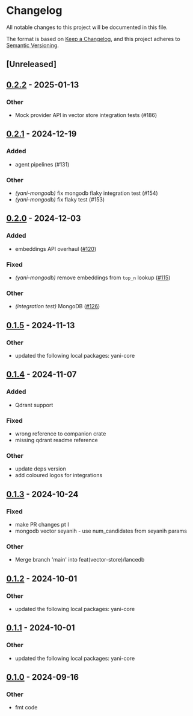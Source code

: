 # Changelog

All notable changes to this project will be documented in this file.

The format is based on [Keep a Changelog](https://keepachangelog.com/en/1.0.0/),
and this project adheres to [Semantic Versioning](https://semver.org/spec/v2.0.0.html).

## [Unreleased]

## [0.2.2](https://github.com/monami8484/yani/compare/yani-mongodb-v0.2.1...yani-mongodb-v0.2.2) - 2025-01-13

### Other

- Mock provider API in vector store integration tests (#186)

## [0.2.1](https://github.com/monami8484/yani/compare/yani-mongodb-v0.2.0...yani-mongodb-v0.2.1) - 2024-12-19

### Added

- agent pipelines (#131)

### Other

- *(yani-mongodb)* fix mongodb flaky integration test (#154)
- *(yani-mongodb)* fix flaky test (#153)

## [0.2.0](https://github.com/monami8484/yani/compare/yani-mongodb-v0.1.5...yani-mongodb-v0.2.0) - 2024-12-03

### Added

- embeddings API overhaul ([#120](https://github.com/monami8484/yani/pull/120))

### Fixed

- *(yani-mongodb)* remove embeddings from `top_n` lookup ([#115](https://github.com/monami8484/yani/pull/115))

### Other

- *(integration test)* MongoDB ([#126](https://github.com/monami8484/yani/pull/126))

## [0.1.5](https://github.com/monami8484/yani/compare/yani-mongodb-v0.1.4...yani-mongodb-v0.1.5) - 2024-11-13

### Other

- updated the following local packages: yani-core

## [0.1.4](https://github.com/monami8484/yani/compare/yani-mongodb-v0.1.3...yani-mongodb-v0.1.4) - 2024-11-07

### Added

- Qdrant support

### Fixed

- wrong reference to companion crate
- missing qdrant readme reference

### Other

- update deps version
- add coloured logos for integrations

## [0.1.3](https://github.com/monami8484/yani/compare/yani-mongodb-v0.1.2...yani-mongodb-v0.1.3) - 2024-10-24

### Fixed

- make PR changes pt I
- mongodb vector seyanih - use num_candidates from seyanih params

### Other

- Merge branch 'main' into feat(vector-store)/lancedb

## [0.1.2](https://github.com/monami8484/yani/compare/yani-mongodb-v0.1.1...yani-mongodb-v0.1.2) - 2024-10-01

### Other

- updated the following local packages: yani-core

## [0.1.1](https://github.com/monami8484/yani/compare/yani-mongodb-v0.1.0...yani-mongodb-v0.1.1) - 2024-10-01

### Other

- updated the following local packages: yani-core

## [0.1.0](https://github.com/monami8484/yani/compare/yani-mongodb-v0.0.7...yani-mongodb-v0.1.0) - 2024-09-16

### Other

- fmt code
